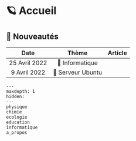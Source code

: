# 🪐 Accueil

## 📑 Nouveautés

|     Date      |       Thème       |              Article              |
|:-------------:|:-----------------:|:---------------------------------:|
| 25 Avril 2022 |  🐍 Informatique  | [](informatique/python/protection) |
| 9 Avril 2022  | 🐧 Serveur Ubuntu | [](informatique/serveur.md)  |

```{toctree}
---
maxdepth: 1
hidden:
---
physique
chimie
ecologie
education
informatique
a_propos
```
